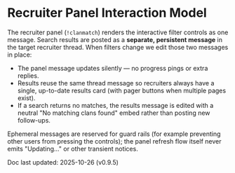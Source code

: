 # Recruiter Panel Interaction Model

The recruiter panel (`!clanmatch`) renders the interactive filter controls as one
message. Search results are posted as a **separate, persistent message** in the
target recruiter thread. When filters change we edit those two messages in
place:

* The panel message updates silently — no progress pings or extra replies.
* Results reuse the same thread message so recruiters always have a single,
  up-to-date results card (with pager buttons when multiple pages exist).
* If a search returns no matches, the results message is edited with a neutral
  "No matching clans found" embed rather than posting new follow-ups.

Ephemeral messages are reserved for guard rails (for example preventing other
users from pressing the controls); the panel refresh flow itself never emits
"Updating…" or other transient notices.

Doc last updated: 2025-10-26 (v0.9.5)
